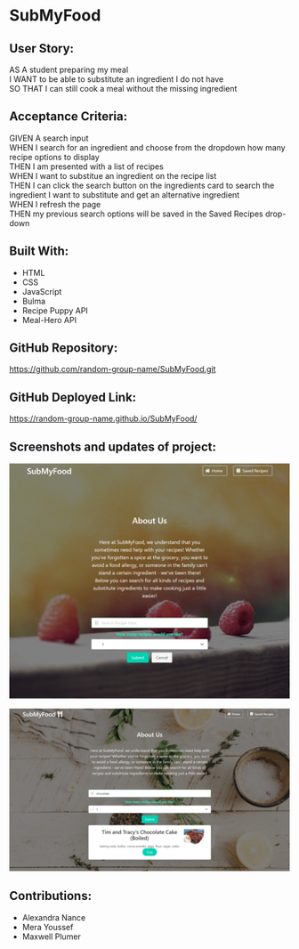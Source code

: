 # SubMyFood

## User Story:
AS A student preparing my meal  
I WANT to be able to substitute an ingredient I do not have   
SO THAT I can still cook a meal without the missing ingredient  

## Acceptance Criteria:
GIVEN A search input   
WHEN I search for an ingredient and choose from the dropdown how many recipe options to display  
THEN I am presented with a list of recipes   
WHEN I want to substitue an ingredient on the recipe list  
THEN I can click the search button on the ingredients card to search the ingredient I  want to substitute and get an alternative ingredient  
WHEN I refresh the page  
THEN my previous search options will be saved in the Saved Recipes drop-down


## Built With:
* HTML
* CSS
* JavaScript
* Bulma
* Recipe Puppy API
* Meal-Hero API


## GitHub Repository:
https://github.com/random-group-name/SubMyFood.git

## GitHub Deployed Link:
https://random-group-name.github.io/SubMyFood/ 

## Screenshots and updates of project:

![picture](./assets/images/screenshot1.png)

![picture](./assets/images/screenshot2.png)


## Contributions:
* Alexandra Nance
* Mera Youssef
* Maxwell Plumer
